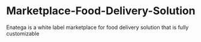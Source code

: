# Marketplace-Food-Delivery-Solution
Enatega is a white label marketplace for food delivery solution that is fully customizable
